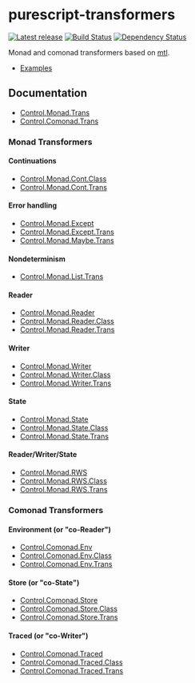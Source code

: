 # purescript-transformers

[![Latest release](http://img.shields.io/bower/v/purescript-transformers.svg)](https://github.com/purescript/purescript-transformers/releases)
[![Build Status](https://travis-ci.org/purescript/purescript-transformers.svg?branch=master)](https://travis-ci.org/purescript/purescript-transformers)
[![Dependency Status](https://www.versioneye.com/user/projects/55848c19363861001b00018a/badge.svg?style=flat)](https://www.versioneye.com/user/projects/55848c19363861001b00018a)

Monad and comonad transformers based on [mtl](http://hackage.haskell.org/package/mtl).

- [Examples](examples/)

## Documentation

- [Control.Monad.Trans](docs/Control/Monad/Trans.md)
- [Control.Comonad.Trans](docs/Control/Comonad/Trans.md)

### Monad Transformers

#### Continuations

- [Control.Monad.Cont.Class](docs/Control/Monad/Cont/Class.md)
- [Control.Monad.Cont.Trans](docs/Control/Monad/Cont/Trans.md)

#### Error handling

- [Control.Monad.Except](docs/Control/Monad/Except.md)
- [Control.Monad.Except.Trans](docs/Control/Monad/Except/Trans.md)
- [Control.Monad.Maybe.Trans](docs/Control/Monad/Maybe/Trans.md)

#### Nondeterminism

- [Control.Monad.List.Trans](docs/Control/Monad/List/Trans.md)

#### Reader

- [Control.Monad.Reader](docs/Control/Monad/Reader.md)
- [Control.Monad.Reader.Class](docs/Control/Monad/Reader/Class.md)
- [Control.Monad.Reader.Trans](docs/Control/Monad/Reader/Trans.md)

#### Writer

- [Control.Monad.Writer](docs/Control/Monad/Writer.md)
- [Control.Monad.Writer.Class](docs/Control/Monad/Writer/Class.md)
- [Control.Monad.Writer.Trans](docs/Control/Monad/Writer/Trans.md)

#### State

- [Control.Monad.State](docs/Control/Monad/State.md)
- [Control.Monad.State.Class](docs/Control/Monad/State/Class.md)
- [Control.Monad.State.Trans](docs/Control/Monad/State/Trans.md)

#### Reader/Writer/State

- [Control.Monad.RWS](docs/Control/Monad/RWS.md)
- [Control.Monad.RWS.Class](docs/Control/Monad/RWS/Class.md)
- [Control.Monad.RWS.Trans](docs/Control/Monad/RWS/Trans.md)

### Comonad Transformers

#### Environment (or "co-Reader")

- [Control.Comonad.Env](docs/Control/Comonad/Env.md)
- [Control.Comonad.Env.Class](docs/Control/Comonad/Env/Class.md)
- [Control.Comonad.Env.Trans](docs/Control/Comonad/Env/Trans.md)

#### Store (or "co-State")

- [Control.Comonad.Store](docs/Control/Comonad/Store.md)
- [Control.Comonad.Store.Class](docs/Control/Comonad/Store/Class.md)
- [Control.Comonad.Store.Trans](docs/Control/Comonad/Store/Trans.md)

#### Traced (or "co-Writer")

- [Control.Comonad.Traced](docs/Control/Comonad/Traced.md)
- [Control.Comonad.Traced.Class](docs/Control/Comonad/Traced/Class.md)
- [Control.Comonad.Traced.Trans](docs/Control/Comonad/Traced/Trans.md)
